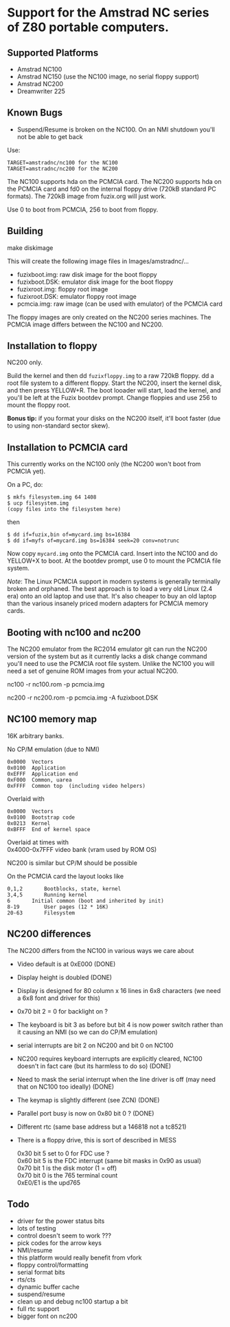 # Support for the Amstrad NC series of Z80 portable computers.

## Supported Platforms

* Amstrad NC100
* Amstrad NC150	(use the NC100 image, no serial floppy support)
* Amstrad NC200
* Dreamwriter 225

## Known Bugs

* Suspend/Resume is broken on the NC100. On an NMI shutdown you'll not be able to get back

Use:

    TARGET=amstradnc/nc100 for the NC100
    TARGET=amstradnc/nc200 for the NC200

The NC100 supports hda on the PCMCIA card. The NC200 supports hda on the
PCMCIA card and fd0 on the internal floppy drive (720kB standard PC formats).
The 720kB image from fuzix.org will just work.

Use 0 to boot from PCMCIA, 256 to boot from floppy. 

## Building

make diskimage

This will create the following image files in Images/amstradnc/...

* fuzixboot.img: raw disk image for the boot floppy
* fuzixboot.DSK: emulator disk image for the boot floppy
* fuzixroot.img: floppy root image
* fuzixroot.DSK: emulator floppy root image
* pcmcia.img: raw image (can be used with emulator) of the PCMCIA card

The floppy images are only created on the NC200 series machines. The
PCMCIA image differs between the NC100 and NC200.

## Installation to floppy

NC200 only.

Build the kernel and then dd `fuzixfloppy.img` to a raw 720kB floppy. dd a
root file system to a different floppy. Start the NC200, insert the kernel
disk, and then press YELLOW+R. The boot looader will start, load the kernel,
and you'll be left at the Fuzix bootdev prompt. Change floppies and use 256
to mount the floppy root.

**Bonus tip:** if you format your disks on the NC200 itself, it'll boot
faster (due to using non-standard sector skew).

## Installation to PCMCIA card

This currently works on the NC100 only (the NC200 won't boot from PCMCIA yet).

On a PC, do:

    $ mkfs filesystem.img 64 1408  
    $ ucp filesystem.img  
    (copy files into the filesystem here)  

then

    $ dd if=fuzix,bin of=mycard.img bs=16384  
    $ dd if=myfs of=mycard.img bs=16384 seek=20 conv=notrunc  

Now copy `mycard.img` onto the PCMCIA card. Insert into the NC100 and do
YELLOW+X to boot. At the bootdev prompt, use 0 to mount the PCMCIA file
system.

*Note*: The Linux PCMCIA support in modern systems is generally terminally
broken and orphaned. The best approach is to load a very old Linux (2.4 era)
onto an old laptop and use that. It's also cheaper to buy an old laptop than
the various insanely priced modern adapters for PCMCIA memory cards.

## Booting with nc100 and nc200

The NC200 emulator from the RC2014 emulator git can run the NC200 version of
the system but as it currently lacks a disk change command you'll need to
use the PCMCIA root file system. Unlike the NC100 you will need a set of
genuine ROM images from your actual NC200.

nc100 -r nc100.rom -p pcmcia.img

nc200 -r nc200.rom -p pcmcia.img -A fuzixboot.DSK

## NC100 memory map

16K arbitrary banks.

No CP/M emulation (due to NMI)

	0x0000	Vectors  
	0x0100  Application  
	0xEFFF  Application end  
	0xF000  Common, uarea  
	0xFFFF	Common top  (including video helpers)  

Overlaid with

	0x0000	Vectors  
	0x0100  Bootstrap code  
	0x0213	Kernel  
	0xBFFF  End of kernel space  

Overlaid at times with  
	0x4000-0x7FFF video bank (vram used by ROM OS)

NC200 is similar but CP/M should be possible

On the PCMCIA card the layout looks like

	0,1,2		Bootblocks, state, kernel  
	3,4,5		Running kernel  
	6		Initial common (boot and inherited by init)  
	8-19		User pages (12 * 16K)  
	20-63		Filesystem  


## NC200 differences

The NC200 differs from the NC100 in various ways we care about

- Video default is at 0xE000	(DONE)
- Display height is doubled	(DONE)
- Display is designed for 80 column x 16 lines in 6x8 characters (we need
  a 6x8 font and driver for this)
- 0x70 bit 2 = 0 for backlight on ?
- The keyboard is bit 3 as before but bit 4 is now power switch rather
  than it causing an NMI (so we can do CP/M emulation)
- serial interrupts are bit 2 on NC200 and bit 0 on NC100
- NC200 requires keyboard interrupts are explicitly cleared, NC100
  doesn't in fact care (but its harmless to do so) (DONE)
- Need to mask the serial interrupt when the line driver is off (may
  need that on NC100 too ideally) (DONE)
- The keymap is slightly different (see ZCN) (DONE)
- Parallel port busy is now on 0x80 bit 0 ? (DONE)
- Different rtc (same base address but a 146818 not a tc8521)
- There is a floppy drive, this is sort of described in MESS


	0x30 bit 5 set to 0 for FDC use ?  
	0x60 bit 5 is the FDC interrupt (same bit masks in 0x90 as usual)  
	0x70 bit 1 is the disk motor (1 = off)  
	0x70 bit 0 is the 765 terminal count  
	0xE0/E1 is the upd765  


## Todo

- driver for the power status bits
- lots of testing
- control doesn't seem to work ???
- pick codes for the arrow keys
- NMI/resume
- this platform would really benefit from vfork 
- floppy control/formatting
- serial format bits
- rts/cts
- dynamic buffer cache
- suspend/resume
- clean up and debug nc100 startup a bit
- full rtc support
- bigger font on nc200
